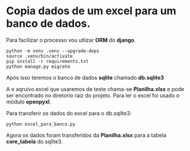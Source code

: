 # Copia dados de um excel para um banco de dados.

Para facilizar o processo vou utlizar **ORM** do **django**.

```console
python -m venv .venv --upgrade-deps
source .venv/bin/activate
pip install -r requirements.txt
python manage.py migrate
```

Após isso teremos o banco de dados **sqlite** chamado **db.sqlite3**

A o aqruivo excel que usaremos de teste chama-se **Planilha.xlsx** e pode ser encontrado no diretorio raiz do projeto. Para ler o excel foi usado o módulo
**openpyxl**.

Para transferir os dados do excel para o db.sqlite3:

```console
python excel_para_banco.py
```

Agora os dados foram transferidos da **Planilha.xlsx** para a tabela **core_tabela** do sqlite3.
